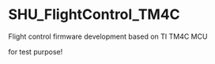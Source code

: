 # SHU_FlightControl_TM4C
Flight control firmware development based on TI TM4C MCU

for test purpose!
